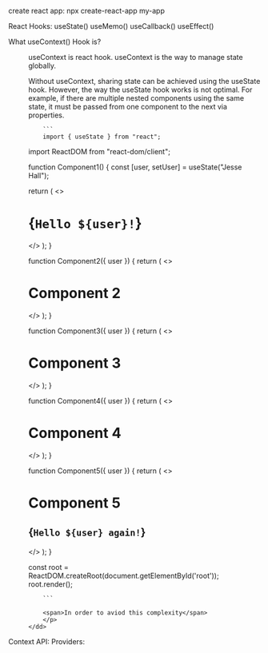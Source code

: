 create react app:
npx create-react-app my-app

React Hooks:
useState()
useMemo()
useCallback()
useEffect()
<dt>What useContext() Hook is?</dt>
    <dd>
        <p>
        useContext is react hook. useContext is the way to manage state globally.
        </p>
        <p>
        Without useContext, sharing state can be achieved using the useState hook. However, the way the useState hook works is not optimal. For example, if there are multiple nested components using the same state, it must be passed from one component to the next via properties.

        ```
        import { useState } from "react";
import ReactDOM from "react-dom/client";

function Component1() {
  const [user, setUser] = useState("Jesse Hall");

  return (
    <>
      <h1>{`Hello ${user}!`}</h1>
      <Component2 user={user} />
    </>
  );
}

function Component2({ user }) {
  return (
    <>
      <h1>Component 2</h1>
      <Component3 user={user} />
    </>
  );
}

function Component3({ user }) {
  return (
    <>
      <h1>Component 3</h1>
      <Component4 user={user} />
    </>
  );
}

function Component4({ user }) {
  return (
    <>
      <h1>Component 4</h1>
      <Component5 user={user} />
    </>
  );
}

function Component5({ user }) {
  return (
    <>
      <h1>Component 5</h1>
      <h2>{`Hello ${user} again!`}</h2>
    </>
  );
}

const root = ReactDOM.createRoot(document.getElementById('root'));
root.render(<Component1 />);

        ```

        <span>In order to aviod this complexity</span>
        </p>
    </dd>
<dt> 



Context API:
Providers:

